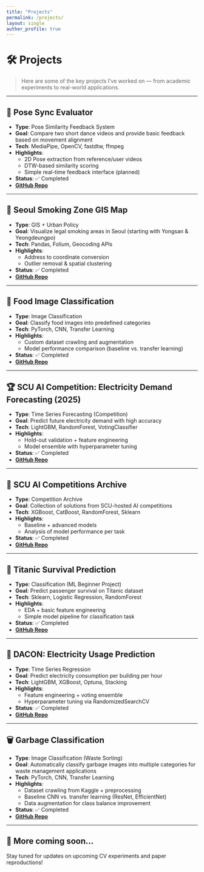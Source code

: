 ```yaml
---
title: "Projects"
permalink: /projects/
layout: single
author_profile: true
---
```


# 🛠 Projects

> Here are some of the key projects I’ve worked on — from academic experiments to real-world applications.

---

## 🕺 Pose Sync Evaluator

- **Type**: Pose Similarity Feedback System  
- **Goal**: Compare two short dance videos and provide basic feedback based on movement alignment  
- **Tech**: MediaPipe, OpenCV, fastdtw, ffmpeg  
- **Highlights**:
  - 2D Pose extraction from reference/user videos  
  - DTW-based similarity scoring  
  - Simple real-time feedback interface (planned)  
- **Status**: ✅ Completed   
- **[GitHub Repo](https://github.com/hojjang98/CV-Projects/tree/main/pose-sync-evaluator)**


---

## 🚗 Seoul Smoking Zone GIS Map

- **Type**: GIS + Urban Policy  
- **Goal**: Visualize legal smoking areas in Seoul (starting with Yongsan & Yeongdeungpo)  
- **Tech**: Pandas, Folium, Geocoding APIs  
- **Highlights**:
  - Address to coordinate conversion
  - Outlier removal & spatial clustering
- **Status**: ✅ Completed  
- **[GitHub Repo](https://github.com/hojjang98/Misc-Projects/tree/main/seoul-smoking-gis)**

---

## 🍱 Food Image Classification

- **Type**: Image Classification  
- **Goal**: Classify food images into predefined categories  
- **Tech**: PyTorch, CNN, Transfer Learning  
- **Highlights**:
  - Custom dataset crawling and augmentation
  - Model performance comparison (baseline vs. transfer learning)
- **Status**: ✅ Completed  
- **[GitHub Repo](https://github.com/hojjang98/CV-Projects/tree/main/food-image-classification)**

---

## 🏆 SCU AI Competition: Electricity Demand Forecasting (2025)

- **Type**: Time Series Forecasting (Competition)  
- **Goal**: Predict future electricity demand with high accuracy  
- **Tech**: LightGBM, RandomForest, VotingClassifier  
- **Highlights**:
  - Hold-out validation + feature engineering
  - Model ensemble with hyperparameter tuning
- **Status**: ✅ Completed  
- **[GitHub Repo](https://github.com/hojjang98/ML-Projects/tree/main/scu_ai_competiton-2025)**

---

## 🧠 SCU AI Competitions Archive

- **Type**: Competition Archive  
- **Goal**: Collection of solutions from SCU-hosted AI competitions  
- **Tech**: XGBoost, CatBoost, RandomForest, Sklearn  
- **Highlights**:
  - Baseline + advanced models
  - Analysis of model performance per task
- **Status**: ✅ Completed  
- **[GitHub Repo](https://github.com/hojjang98/ML-Projects/tree/main/scu_ai_competitions)**

---

## 🚢 Titanic Survival Prediction

- **Type**: Classification (ML Beginner Project)  
- **Goal**: Predict passenger survival on Titanic dataset  
- **Tech**: Sklearn, Logistic Regression, RandomForest  
- **Highlights**:
  - EDA + basic feature engineering
  - Simple model pipeline for classification task
- **Status**: ✅ Completed  
- **[GitHub Repo](https://github.com/hojjang98/ML-Projects/tree/main/titanic-survival-prediction)**

---

## 🧪 DACON: Electricity Usage Prediction

- **Type**: Time Series Regression  
- **Goal**: Predict electricity consumption per building per hour  
- **Tech**: LightGBM, XGBoost, Optuna, Stacking  
- **Highlights**:
  - Feature engineering + voting ensemble
  - Hyperparameter tuning via RandomizedSearchCV
- **Status**: ✅ Completed   
- **[GitHub Repo](https://github.com/hojjang98/ML-Projects/tree/main/dacon-electricity-prediction)**

---

## 🗑️ Garbage Classification

- **Type**: Image Classification (Waste Sorting)  
- **Goal**: Automatically classify garbage images into multiple categories for waste management applications  
- **Tech**: PyTorch, CNN, Transfer Learning  
- **Highlights**:
  - Dataset crawling from Kaggle + preprocessing  
  - Baseline CNN vs. transfer learning (ResNet, EfficientNet)  
  - Data augmentation for class balance improvement  
- **Status**: ✅ Completed  
- **[GitHub Repo](https://github.com/hojjang98/CV-Projects/tree/main/garbage-classification)**

---

## 📂 More coming soon...

Stay tuned for updates on upcoming CV experiments and paper reproductions!

